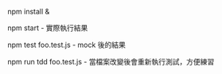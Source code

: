   
  npm install &
  
  npm start - 實際執行結果
  
  npm test foo.test.js - mock 後的結果
  
  npm run tdd foo.test.js - 當檔案改變後會重新執行測試，方便練習
